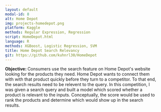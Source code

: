 ```yaml
---
layout: default
modal-id: 8
alt: Home Depot
img: projects-homedepot.png
platform: Kaggle
methods: Regular Expression, Regression
script: HomeDepot.html
language: R
methods: XGBoost, Logistic Regression, SVM
title: Home Depot Search Relevancy
git: https://github.com/kuhnrl30/HomeDepot
---
```


<b>Objective: </b>
Consumers use the search feature on Home Depot's website looking for the products they need.  Home Depot wants to connect them with with that product quickly before they turn to a competitor. To that end, the search results need to be relevent to the query.  In this competition, I was given a search query and built a model which scored whether a product is relevant to the inputs. Conceptually, the score would be used to rank the products and determine which would show up in the search results. 
